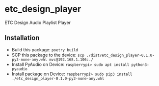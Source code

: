 # etc_design_player
ETC Design Audio Playlist Player


## Installation

 - Build this package:
    `poetry build`
 - SCP this package to the device:
    `scp ./dist/etc_design_player-0.1.0-py3-none-any.whl mvc@192.168.1.106:./`
 - Install PyAudio on Device:
    `raspberrypi> sudo apt install python3-pyaudio`
 - Install package on Device:
    `raspberrypi> sudo pip3 install ./etc_design_player-0.1.0-py3-none-any.whl`
